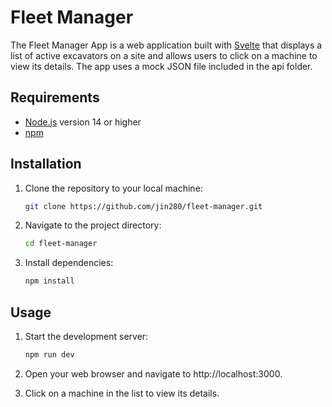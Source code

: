 # Fleet Manager
The Fleet Manager App is a web application built with [Svelte](https://svelte.dev/) that displays a list of active excavators on a site and allows users to click on a machine to view its details. The app uses a mock JSON file included in the api folder.

## Requirements
- [Node.js](https://nodejs.org/en/) version 14 or higher
- [npm](https://www.npmjs.com/)

## Installation
1. Clone the repository to your local machine:
  
    ```bash
    git clone https://github.com/jin280/fleet-manager.git
    ```
2. Navigate to the project directory:

    ```bash
    cd fleet-manager
    ```
3. Install dependencies:

    ```bash
    npm install
    ```

## Usage
1. Start the development server:

    ```bash
    npm run dev
    ```
2. Open your web browser and navigate to http://localhost:3000.
3. Click on a machine in the list to view its details.